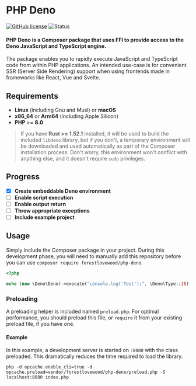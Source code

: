 # PHP Deno

[![GitHub license](https://img.shields.io/badge/license-MIT-blue.svg)](https://raw.githubusercontent.com/forestlovewood/php-deno/master/LICENSE)
![Status](https://img.shields.io/static/v1?label=status&message=Incomplete&color=red)

#### PHP Deno is a Composer package that uses FFI to provide access to the Deno JavaScript and TypeScript engine.

The package enables you to rapidly execute JavaScript and TypeScript code from within PHP applications. An intended use-case is for convenient SSR (Server Side Rendering) support when using frontends made in frameworks like React, Vue and Svelte.

## Requirements

- **Linux** (including Gnu and Musl) or **macOS**
- **x86_64** or **Arm64** (including Apple Silicon)
- **PHP** >= **8.0**

>If you have **Rust >= 1.52.1** installed, it will be used to build the included `libdeno` library, but if you don't, a temporary environment will be downloaded and used automatically as part of the Composer installation process. Don't worry, this environment won't conflict with anything else, and it doesn't require `sudo` privileges.

## Progress
- [x] **Create embeddable Deno environment**
- [ ] **Enable script execution**
- [ ] **Enable output return**
- [ ] **Throw appropriate exceptions**
- [ ] **Include example project**

## Usage

Simply include the Composer package in your project. During this development phase, you will need to manually add this repository before you can use `composer require forestlovewood/php-deno`.

```php
<?php

echo (new \Deno\Deno)->execute("console.log('Test');", \Deno\Type::JS);
```

### Preloading

A preloading helper is included named `preload.php`. For optimal performance, you should preload this file, or `require` it from your existing preload file, if you have one.

#### Example
In this example, a development server is started on `:8080` with the class preloaded. This dramatically reduces the time required to load the library.
```
php -d opcache.enable_cli=true -d opcache.preload=vendor/forestlovewood/php-deno/preload.php -S localhost:8080 index.php
```